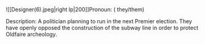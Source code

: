 ![[Designer(6).jpeg|right lp|200]]Pronoun: ( they/them)

Description: A politician planning to run in the next Premier election.
They have openly opposed the construction of the subway line in 
order to protect Oldfaire archeology.